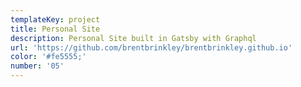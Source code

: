 ```yaml
---
templateKey: project
title: Personal Site
description: Personal Site built in Gatsby with Graphql
url: 'https://github.com/brentbrinkley/brentbrinkley.github.io'
color: '#fe5555;'
number: '05'
---
```


